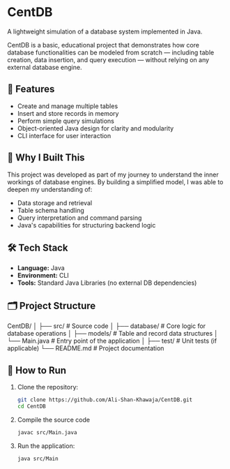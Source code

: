 # CentDB

A lightweight simulation of a database system implemented in Java.

CentDB is a basic, educational project that demonstrates how core database functionalities can be modeled from scratch — including table creation, data insertion, and query execution — without relying on any external database engine.

## 🚀 Features

- Create and manage multiple tables
- Insert and store records in memory
- Perform simple query simulations
- Object-oriented Java design for clarity and modularity
- CLI interface for user interaction

## 🧠 Why I Built This

This project was developed as part of my journey to understand the inner workings of database engines. By building a simplified model, I was able to deepen my understanding of:

- Data storage and retrieval
- Table schema handling
- Query interpretation and command parsing
- Java's capabilities for structuring backend logic

## 🛠 Tech Stack

- **Language:** Java
- **Environment:** CLI
- **Tools:** Standard Java Libraries (no external DB dependencies)

## 🗂 Project Structure

CentDB/
│
├── src/ # Source code
│ ├── database/ # Core logic for database operations
│ ├── models/ # Table and record data structures
│ └── Main.java # Entry point of the application
│
├── test/ # Unit tests (if applicable)
└── README.md # Project documentation

## 🧪 How to Run

1. Clone the repository:
   ```bash
   git clone https://github.com/Ali-Shan-Khawaja/CentDB.git
   cd CentDB

2. Compile the source code
   ```bash
   javac src/Main.java

3. Run the application:
   ```bash
   java src/Main